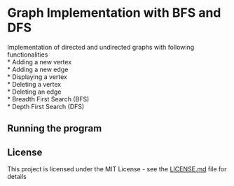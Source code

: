 # Graph Implementation with BFS and DFS

Implementation of directed and undirected graphs with following functionalities <br />
	* Adding a new vertex <br />
	* Adding a new edge <br />
	* Displaying a vertex <br />
	* Deleting a vertex <br />
	* Deleting an edge <br />
	* Breadth First Search (BFS) <br />
	* Depth First Search (DFS) 


## Running the program


	
## License

This project is licensed under the MIT License - see the [LICENSE.md](LICENSE) file for details
